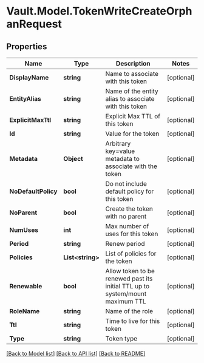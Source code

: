 # Vault.Model.TokenWriteCreateOrphanRequest

## Properties

Name | Type | Description | Notes
------------ | ------------- | ------------- | -------------
**DisplayName** | **string** | Name to associate with this token | [optional] 
**EntityAlias** | **string** | Name of the entity alias to associate with this token | [optional] 
**ExplicitMaxTtl** | **string** | Explicit Max TTL of this token | [optional] 
**Id** | **string** | Value for the token | [optional] 
**Metadata** | **Object** | Arbitrary key&#x3D;value metadata to associate with the token | [optional] 
**NoDefaultPolicy** | **bool** | Do not include default policy for this token | [optional] 
**NoParent** | **bool** | Create the token with no parent | [optional] 
**NumUses** | **int** | Max number of uses for this token | [optional] 
**Period** | **string** | Renew period | [optional] 
**Policies** | **List&lt;string&gt;** | List of policies for the token | [optional] 
**Renewable** | **bool** | Allow token to be renewed past its initial TTL up to system/mount maximum TTL | [optional] 
**RoleName** | **string** | Name of the role | [optional] 
**Ttl** | **string** | Time to live for this token | [optional] 
**Type** | **string** | Token type | [optional] 

[[Back to Model list]](../README.md#documentation-for-models) [[Back to API list]](../README.md#documentation-for-api-endpoints) [[Back to README]](../README.md)

